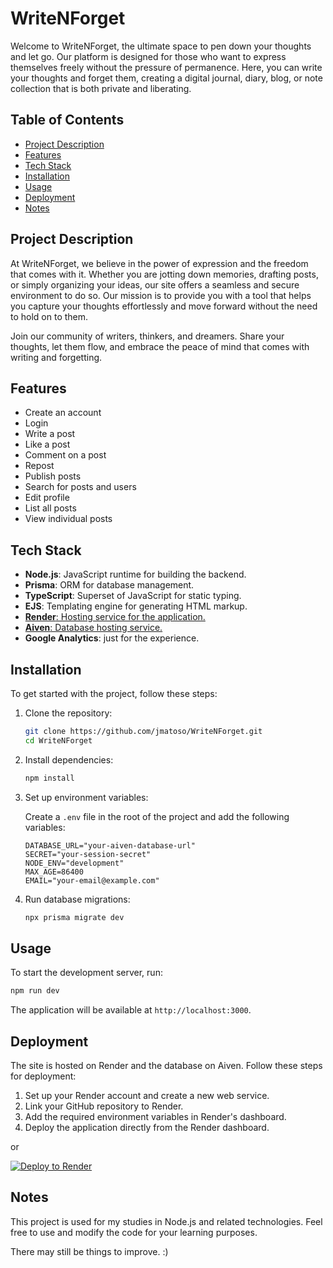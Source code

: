# WriteNForget

Welcome to WriteNForget, the ultimate space to pen down your thoughts and let go. Our platform is designed for those who want to express themselves freely without the pressure of permanence. Here, you can write your thoughts and forget them, creating a digital journal, diary, blog, or note collection that is both private and liberating.

## Table of Contents

- [Project Description](#project-description)
- [Features](#features)
- [Tech Stack](#tech-stack)
- [Installation](#installation)
- [Usage](#usage)
- [Deployment](#deployment)
- [Notes](#notes)

## Project Description

At WriteNForget, we believe in the power of expression and the freedom that comes with it. Whether you are jotting down memories, drafting posts, or simply organizing your ideas, our site offers a seamless and secure environment to do so. Our mission is to provide you with a tool that helps you capture your thoughts effortlessly and move forward without the need to hold on to them.

Join our community of writers, thinkers, and dreamers. Share your thoughts, let them flow, and embrace the peace of mind that comes with writing and forgetting.

## Features

- Create an account
- Login
- Write a post
- Like a post
- Comment on a post
- Repost
- Publish posts
- Search for posts and users
- Edit profile
- List all posts
- View individual posts

## Tech Stack

- **Node.js**: JavaScript runtime for building the backend.
- **Prisma**: ORM for database management.
- **TypeScript**: Superset of JavaScript for static typing.
- **EJS**: Templating engine for generating HTML markup.
- <a href='https://render.com/'>**Render**: Hosting service for the application.</a>
- <a href='https://aiven.io/'>**Aiven**: Database hosting service.</a>
- **Google Analytics**: just for the experience.

## Installation

To get started with the project, follow these steps:

1. Clone the repository:
    ```sh
    git clone https://github.com/jmatoso/WriteNForget.git
    cd WriteNForget
    ```

2. Install dependencies:
    ```sh
    npm install
    ```

3. Set up environment variables:

    Create a `.env` file in the root of the project and add the following variables:
    ```env
    DATABASE_URL="your-aiven-database-url"
    SECRET="your-session-secret"
    NODE_ENV="development"
    MAX_AGE=86400
    EMAIL="your-email@example.com"
    ```

4. Run database migrations:
    ```sh
    npx prisma migrate dev
    ```

## Usage

To start the development server, run:
```sh
npm run dev
```

The application will be available at `http://localhost:3000`.

## Deployment

The site is hosted on Render and the database on Aiven. Follow these steps for deployment:

1. Set up your Render account and create a new web service.
2. Link your GitHub repository to Render.
3. Add the required environment variables in Render's dashboard.
4. Deploy the application directly from the Render dashboard.

<p>or</p>

<a href="https://render.com/deploy?repo=https://github.com/JMatoso/WriteNForget">
    <img src="https://render.com/images/deploy-to-render-button.svg" alt="Deploy to Render" />
</a>

## Notes

This project is used for my studies in Node.js and related technologies. Feel free to use and modify the code for your learning purposes.
<p>There may still be things to improve. :)</p>
